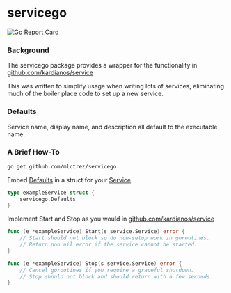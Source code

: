 # servicego

[![Go Report Card](https://badge.mlctrez.com/mlctrez/servicego)](https://goreportcard.com/report/github.com/mlctrez/servicego)

### Background

The servicego package provides a wrapper for the functionality
in [github.com/kardianos/service](https://github.com/kardianos/service)

This was written to simplify usage when writing lots of services, eliminating 
much of the boiler place code to set up a new service.

### Defaults

Service name, display name, and description all default to the executable name.

### A Brief How-To

```bash
go get github.com/mlctrez/servicego
```

Embed [Defaults](wrapper.go) in a struct for your [Service](api.go).

```go
type exampleService struct {
    servicego.Defaults
}
```
Implement Start and Stop as you would in 
[github.com/kardianos/service](https://github.com/kardianos/service)

```go
func (e *exampleService) Start(s service.Service) error {
    // Start should not block so do non-setup work in goroutines.
    // Return non nil error if the service cannot be started.
}

func (e *exampleService) Stop(s service.Service) error {
    // Cancel goroutines if you require a graceful shutdown.
    // Stop should not block and should return with a few seconds.
}
```

